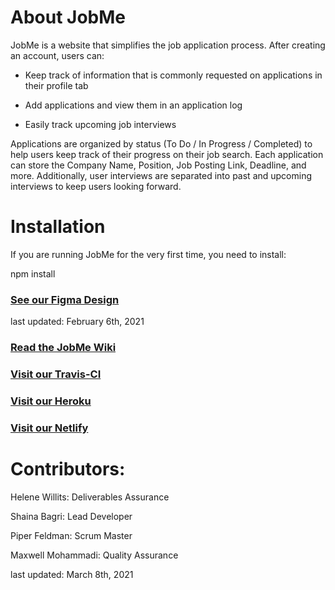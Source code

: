 # About JobMe

JobMe is a website that simplifies the job application process. After creating an account, users can:

- Keep track of information that is commonly requested on applications in their profile tab

- Add applications and view them in an application log

- Easily track upcoming job interviews

Applications are organized by status (To Do / In Progress / Completed) to help users keep track of their progress on their job search. Each application can store the Company Name, Position, Job Posting Link, Deadline, and more. Additionally, user interviews are separated into past and upcoming interviews to keep users looking forward.

# Installation

If you are running JobMe for the very first time, you need to install:

npm install

### [See our Figma Design](https://www.figma.com/file/R7vtwk5EloZtKxdCnrSsq4/JobMe)
last updated: February 6th, 2021

### [Read the JobMe Wiki](../../wiki)

### [Visit our Travis-CI](https://travis-ci.com/github/helenewillits/JobMe)

### [Visit our Heroku](https://dashboard.heroku.com/apps/jobme-app)

### [Visit our Netlify](https://app.netlify.com/sites/job-me/overview)


# Contributors:

Helene Willits: Deliverables Assurance

Shaina Bagri: Lead Developer

Piper Feldman: Scrum Master

Maxwell Mohammadi: Quality Assurance


last updated: March 8th, 2021
